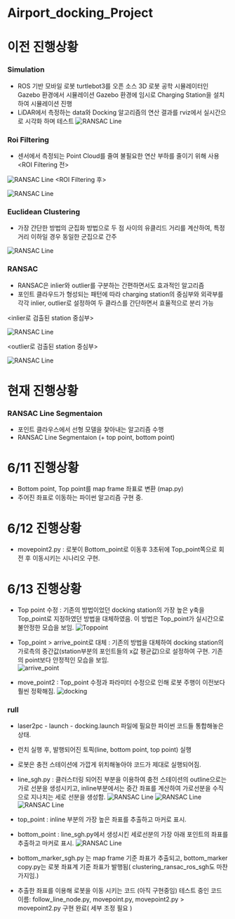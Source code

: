 # Airport_docking_Project
# 이전 진행상황

### Simulation
- ROS 기반 모바일 로봇 turtlebot3를 오픈 소스 3D 로봇 공학 시뮬레이터인 Gazebo 환경에서 시뮬레이션
Gazebo 환경에 임시로 Charging Station을 설치하여 시뮬레이션 진행
- LiDAR에서 측정하는 data와 Docking 알고리즘의 연산 결과를 rviz에서 실시간으로 시각화 하며 테스트
![RANSAC Line](https://github.com/gihoonbackend/Airport_docking_Project/blob/main/image/%EA%B0%80%EC%A0%9C%EB%B3%B4.png?raw=true)
### Roi Filtering
- 센서에서 측정되는 Point Cloud를 줄여 불필요한 연산 부하를 줄이기 위해 사용
<ROI Filtering 전>

![RANSAC Line](https://github.com/gihoonbackend/Airport_docking_Project/blob/main/image/ROI%201.png?raw=true)
<ROI Filtering 후>

![RANSAC Line](https://github.com/gihoonbackend/Airport_docking_Project/blob/main/image/ROI2.png?raw=true)

### Euclidean Clustering
- 가장 간단한 방법의 군집화 방법으로 두 점 사이의 유클리드 거리를 계산하여, 특정 거리 이하일 경우 동일한 군집으로 간주
<Euclidean Clustering>

![RANSAC Line](https://github.com/gihoonbackend/Airport_docking_Project/blob/main/image/%EC%97%90%EB%93%80%EC%8B%9C%EC%95%88.png?raw=true)


### RANSAC
- RANSAC은 inlier와 outlier를 구분하는 간편하면서도 효과적인 알고리즘
- 포인트 클라우드가 형성되는 패턴에 따라 charging station의 중심부와 외곽부를 각각 inlier, outlier로 설정하여  두 클라스를 간단하면서 효율적으로 분리 가능

<inlier로 검출된 station 중심부>

![RANSAC Line](https://github.com/gihoonbackend/Airport_docking_Project/blob/main/image/%EB%9E%9C%EC%82%AD1.png?raw=true)

<outlier로 검출된 station 중심부>

![RANSAC Line](https://github.com/gihoonbackend/Airport_docking_Project/blob/main/image/%EB%9E%9C%EC%82%AD2.png?raw=true)
# 현재 진행상황
### RANSAC Line Segmentaion 
- 포인트 클라우스에서 선형 모델을 찾아내는 알고리즘 수행
- RANSAC Line Segmentaion (+ top point, bottom point) 


# 6/11 진행상황
- Bottom point, Top point를 map frame 좌표로 변환 (map.py)
- 주어진 좌표로 이동하는 파이썬 알고리즘 구현 중.

# 6/12 진행상황
- movepoint2.py : 로봇이 Bottom_point로 이동후 3초뒤에 Top_point쪽으로 회전 후 이동시키는 시나리오 구현.
# 6/13 진행상황
- Top point 수정 : 기존의 방법이었던 docking station의 가장 높은 y축을 Top_point로 지정하였던 방법을 대체하였음.
이 방법은 Top_point가 실시간으로 불안정한 모습을 보임. 
![Toppoint](https://github.com/gihoonbackend/Airport_docking_Project/assets/126891083/bd801a10-9738-4c9e-ada4-b73d4c2621bc)
- Top_point > arrive_point로 대체 : 기존의 방법을 대체하여 docking station의 가로측의 중간값(station부분의 포인트들의 x값 평균값)으로 설정하여 구현. 기존의 point보다 안정적인 모습을 보임.    
![arrive_point](https://github.com/gihoonbackend/Airport_docking_Project/assets/126891083/e2d01c52-16d3-4c75-8ce1-d45fc458d957)

- move_point2 : Top_point 수정과 파라미터 수정으로 인해 로봇 주행이 이전보다 훨씬 정확해짐.
![docking](https://github.com/gihoonbackend/Airport_docking_Project/assets/126891083/531e82e0-83a1-46d2-95cf-fd2216e09242)




### rull 
- laser2pc - launch - docking.launch 파일에 필요한 파이썬 코드들 통합해놓은 상태.
- 런치 실행 후, 발행되어진 토픽(line, bottom point, top point) 실행 
- 로봇은 충전 스테이션에 가깝게 위치해놓아야 코드가 제대로 실행되어짐. 
- line_sgh.py : 클러스터링 되어진 부분을 이용하여 충전 스테이션의 outline으로는 가로 선분을 생성시키고, inline부분에서는 중간 좌표를 계산하여 가로선분을 수직으로 지나치는 세로 선분을 생성함.
![RANSAC Line](https://github.com/gihoonbackend/Airport_docking_Project/blob/main/image/%EA%B7%B8%EB%A6%BC1.png?raw=true)
![RANSAC Line](https://github.com/gihoonbackend/Airport_docking_Project/blob/main/image/%EA%B7%B8%EB%A6%BC2.png?raw=true)
![RANSAC Line](https://github.com/gihoonbackend/Airport_docking_Project/blob/main/image/%EA%B7%B8%EB%A6%BC3.png?raw=true)
- top_point : inline 부분의 가장 높은 좌표를 추출하고 마커로 표시.

- bottom_point : line_sgh.py에서 생성시킨 세로선분의 가장 아래 포인트의 좌표를 추출하고 마커로 표시.
![RANSAC Line](https://github.com/gihoonbackend/Airport_docking_Project/blob/main/image/%EA%B7%B8%EB%A6%BC4.png?raw=true)
- bottom_marker_sgh.py 는 map frame 기준 좌표가 추출되고, bottom_marker copy.py는 로봇 좌표계 기준 좌표가 발행됨( clustering_ransac_ros_sgh도 마찬가지임.)
- 추출한 좌표를 이용해 로봇을 이동 시키는 코드 (아직 구현중임) 테스트 중인 코드 이름: follow_line_node.py, movepoint.py, movepoint2.py > movepoint2.py 구현 완료( 세부 조정 필요 )
